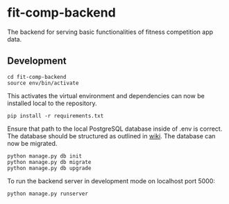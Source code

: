 # fit-comp-backend

The backend for serving basic functionalities of fitness competition app data.

## Development

```
cd fit-comp-backend
source env/bin/activate
```

This activates the virtual environment and dependencies can now be installed local to the repository.

```
pip install -r requirements.txt
```

Ensure that path to the local PostgreSQL database inside of .env is correct. The database should be structured as outlined in [wiki](https://github.com/dordep19/fit-comp-backend/wiki/Database). The database can now be migrated.

```
python manage.py db init
python manage.py db migrate
python manage.py db upgrade
```

To run the backend server in development mode on localhost port 5000:

```
python manage.py runserver
```
